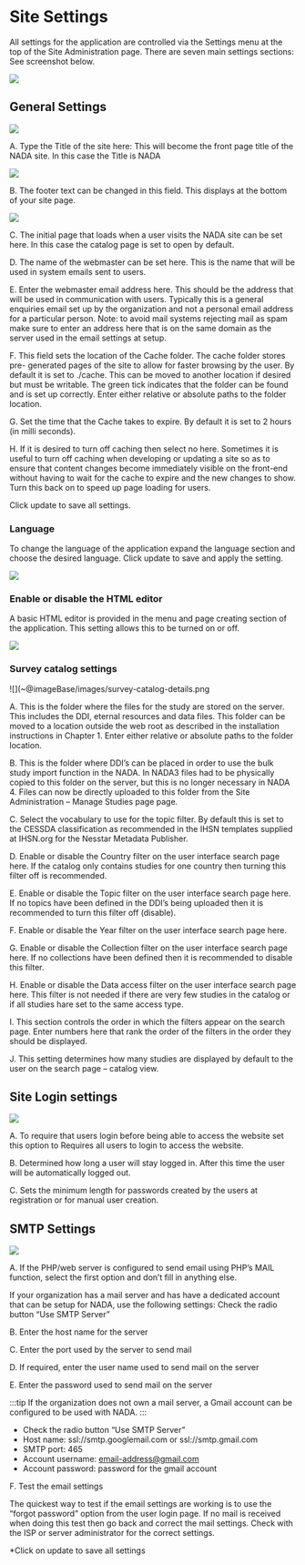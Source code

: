 # Site Settings

All settings for the application are controlled via the Settings menu at the top of the Site Administration page. There are seven main settings sections: See screenshot below.

![](~@imageBase/images/site-configuration.png)

## General Settings

![](~@imageBase/images/general-site-settings.png)

A.	Type the Title of the site here: This will become the front page title of the NADA site. In this case the Title is NADA

![](~@imageBase/images/nada-title.png)
 
B.	The footer text can be changed in this field. This displays at the bottom of your site page.

![](~@imageBase/images/nada-footer.png)

C.	The initial page that loads when a user visits the NADA site can be set here. In this case the catalog page is set to open by default. 

D.	The name of the webmaster can be set here. This is the name that will be used in system emails sent to users.

E.	Enter the webmaster email address here. This should be the address that will be used in communication with users. Typically this is a general enquiries email set up by the organization and not a personal email address for a particular person. Note: to avoid mail systems rejecting mail as spam make sure to enter an address here that is on the same domain as the server used in the email settings at setup. 

F.	This field sets the location of the Cache folder. The cache folder stores pre- generated pages of the site to allow for faster browsing by the user. By default it is set to ./cache. This can be moved to another location if desired but must be writable. The green tick indicates that the folder can be found and is set up correctly. Enter either relative or absolute paths to the folder location.

G.	Set the time that the Cache takes to expire. By default it is set to 2 hours (in milli seconds).

H.	If it is desired to turn off caching then select no here. Sometimes it is useful to turn off caching when developing or updating a site so as to ensure that content changes become immediately visible on the front-end without having to wait for the cache to expire and the new changes to show. Turn this back on to speed up page loading for users.

Click update to save all settings.


### Language

To change the language of the application expand the language section and choose the desired language. Click update to save and apply the setting.

![](~@imageBase/images/language-configuration.png)
 
### Enable or disable the HTML editor

A basic HTML editor is provided in the menu and page creating section of the application. This setting allows this to be turned on or off.

![](~@imageBase/images/html-setting.png)

### Survey catalog settings

![](~@imageBase/images/survey-catalog-details.png

A.	This is the folder where the files for the study are stored on the server. This includes the DDI, eternal resources and data files. This folder can be moved to a location outside the web root as described in the installation instructions in Chapter 1. Enter either relative or absolute paths to the folder location.

B.	This is the folder where DDI’s can be placed in order to use the bulk study import function in the NADA. In NADA3 files had to be physically copied to this folder on the server, but this is no longer necessary in NADA 4. Files can now be directly uploaded to this folder from the Site Administration – Manage Studies page page.

C.	Select the vocabulary to use for the topic filter. By default this is set to the CESSDA classification as recommended in the IHSN templates supplied at IHSN.org for the Nesstar Metadata Publisher.

D.	Enable or disable the Country filter on the user interface search page here. If the catalog only contains studies for one country then turning this filter off is recommended.

E.	Enable or disable the Topic filter on the user interface search page here. If no topics have been defined in the DDI’s being uploaded then it is recommended to turn this filter off (disable).

F.	Enable or disable the Year filter on the user interface search page here.

G.	Enable or disable the Collection filter on the user interface search page here. If no collections have been defined then it is recommended to disable this filter.

H.	Enable or disable the Data access filter on the user interface search page here. This filter is not needed if there are very few studies in the catalog or if all studies hare set to the same access type.

I.	This section controls the order in which the filters appear on the search page. Enter numbers here that rank the order of the filters in the order they should be displayed.

J.	This setting determines how many studies are displayed by default to the user on the search page – catalog view.


## Site Login settings

![](~@imageBase/images/site-login.png)

A.	To require that users login before being able to access the website set this option to Requires all users to login to access the website.

B.	Determined how long a user will stay logged in. After this time the user will be automatically logged out.

C.	Sets the minimum length for passwords created by the users at registration or for manual user creation.



## SMTP Settings

![](~@imageBase/images/smtp-settings-example.png)

A.	If the PHP/web server is configured to send email using PHP’s MAIL function, select the first option and don’t fill in anything else.

If your organization has a mail server and has have a dedicated account that can be setup for NADA, use the following settings: Check the radio button “Use SMTP Server”

B.	Enter the host name for the server

C.	Enter the port used by the server to send mail

D.	If required, enter the user name used to send mail on the server

E.	Enter the password used to send mail on the server

:::tip
If the organization does not own a mail server, a Gmail account can be configured to be used with NADA.
:::

* Check the radio button “Use SMTP Server”
* Host name:  ssl://smtp.googlemail.com or ssl://smtp.gmail.com
* SMTP port: 465
* Account username: email-address@gmail.com
* Account password: password for the gmail account

F. Test the email settings

The quickest way to test if the email settings are working is to use the “forgot password” option from the user login page. If no mail is received when doing this test then go back and correct the mail settings. Check with the ISP or server administrator for the correct settings.

*Click on update to save all settings

